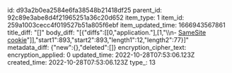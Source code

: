 id: d93a2b0ea2584e6fa38548b21418df25
parent_id: 92c89e3abe8d4f21965251a36c20d652
item_type: 1
item_id: 259a1003cecc4f019527b51a805f6ebf
item_updated_time: 1666943567861
title_diff: "[]"
body_diff: "[{\"diffs\":[[0,\"application.\"],[1,\"\\\n- [SameSite cookie](https://web.dev/samesite-cookies-explained/)\"]],\"start1\":893,\"start2\":893,\"length1\":12,\"length2\":77}]"
metadata_diff: {"new":{},"deleted":[]}
encryption_cipher_text: 
encryption_applied: 0
updated_time: 2022-10-28T07:53:06.123Z
created_time: 2022-10-28T07:53:06.123Z
type_: 13